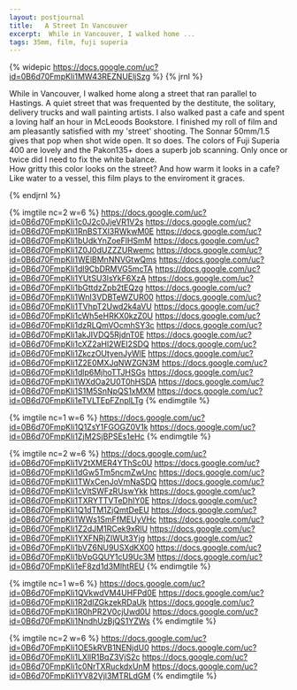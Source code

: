 ```yaml
---
layout: postjournal
title:   A Street In Vancouver
excerpt:  While in Vancouver, I walked home ...
tags: 35mm, film, fuji superia 
---
```


{% widepic  https://docs.google.com/uc?id=0B6d70FmpKIi1MW43REZNUEljSzg  %}
{% jrnl %}

 While in Vancouver, I walked home along a street that ran parallel to
  Hastings. A quiet street that was frequented by the destitute, the solitary,
  delivery trucks and wall painting artists. I also walked past a cafe and spent
  a loving half an hour in McLeoods Bookstore. I finished my roll of film and am
  pleasantly satisfied with my 'street' shooting. The Sonnar 50mm/1.5 gives that
  pop when shot wide open. It so does. The colors of Fuji Superia 400 are lovely
  and the Pakon135+ does a superb job scanning. Only once or twice did I need to
  fix the white balance.  <br/> How gritty this color looks on the street? And
  how warm it looks in a cafe? Like water to a vessel, this film plays to the
  enviroment it graces.  
  
  {% endjrnl %}

{% imgtile nc=2 w=6 %}
https://docs.google.com/uc?id=0B6d70FmpKIi1c0J2c0JjeVR1V2s https://docs.google.com/uc?id=0B6d70FmpKIi1RnBSTXl3RWkwM0E 
https://docs.google.com/uc?id=0B6d70FmpKIi1bUdkYnZoeFlHSmM https://docs.google.com/uc?id=0B6d70FmpKIi1Z0J0dUZZZURwemc 
https://docs.google.com/uc?id=0B6d70FmpKIi1WElBMnNNVGtwQms https://docs.google.com/uc?id=0B6d70FmpKIi1dl9CbDRMVG5mcTA 
https://docs.google.com/uc?id=0B6d70FmpKIi1YUtSU3lsYkF6XzA https://docs.google.com/uc?id=0B6d70FmpKIi1bGttdzZpb2tEQzg 
https://docs.google.com/uc?id=0B6d70FmpKIi1WnI3VDBTeWZUR00 https://docs.google.com/uc?id=0B6d70FmpKIi1TVhpT2Uwd2k4aVU 
https://docs.google.com/uc?id=0B6d70FmpKIi1cWh5eHRKX0kzZ0U https://docs.google.com/uc?id=0B6d70FmpKIi1dzRLQmVOcmhSY3c 
https://docs.google.com/uc?id=0B6d70FmpKIi1akJIVDQ5RjdnT0E https://docs.google.com/uc?id=0B6d70FmpKIi1cXZ2aHl2WEI2SDQ 
https://docs.google.com/uc?id=0B6d70FmpKIi1ZkczOUtyenJyWlE https://docs.google.com/uc?id=0B6d70FmpKIi1Z2E0MXJqNWZGN3M 
https://docs.google.com/uc?id=0B6d70FmpKIi1dlp6MjhoTTJHSGs https://docs.google.com/uc?id=0B6d70FmpKIi1WXdOa2U0T0hHSDA 
https://docs.google.com/uc?id=0B6d70FmpKIi1S1M5SnNpQS1xMXM https://docs.google.com/uc?id=0B6d70FmpKIi1eTVLTEpFZnplLTg 
{% endimgtile %}

{% imgtile nc=1 w=6 %}
https://docs.google.com/uc?id=0B6d70FmpKIi1Q1ZsY1FGOGZ0V1k https://docs.google.com/uc?id=0B6d70FmpKIi1ZjM2SjBPSEs1eHc 
{% endimgtile %}



{% imgtile nc=2 w=6 %}
https://docs.google.com/uc?id=0B6d70FmpKIi1V2tXMER4YThSc0U https://docs.google.com/uc?id=0B6d70FmpKIi1dGw5Tm5ncmZwUnc 
https://docs.google.com/uc?id=0B6d70FmpKIi1TWxCenJoVmNaSDQ https://docs.google.com/uc?id=0B6d70FmpKIi1cVltSWFzRUswYkk 
https://docs.google.com/uc?id=0B6d70FmpKIi1TXRYTTVTeDhIY0E https://docs.google.com/uc?id=0B6d70FmpKIi1Q1dTM1ZjQmtDeEU 
https://docs.google.com/uc?id=0B6d70FmpKIi1WWs1SmFfMEUyVHc https://docs.google.com/uc?id=0B6d70FmpKIi1Z2dJM1RCek9xRlU 
https://docs.google.com/uc?id=0B6d70FmpKIi1YXFNRjZIWUt3Yjg https://docs.google.com/uc?id=0B6d70FmpKIi1bVZ6NU9USXdKX00 
https://docs.google.com/uc?id=0B6d70FmpKIi1bVpGQUY1cU9Uc3M https://docs.google.com/uc?id=0B6d70FmpKIi1eF8zd1d3MlhtREU 
{% endimgtile %}

{% imgtile nc=1 w=6 %}
https://docs.google.com/uc?id=0B6d70FmpKIi1QVkwdVM4UHFPd0E https://docs.google.com/uc?id=0B6d70FmpKIi1R2dlZGkzekRDaUk 
https://docs.google.com/uc?id=0B6d70FmpKIi1R0hPR2V0cjUwd0U https://docs.google.com/uc?id=0B6d70FmpKIi1NndhUzBjQS1YZWs 
{% endimgtile %}


{% imgtile nc=2 w=6 %}
https://docs.google.com/uc?id=0B6d70FmpKIi1OE5kRVB1NENjdU0 https://docs.google.com/uc?id=0B6d70FmpKIi1LXllR1BqZ3VjS2c 
https://docs.google.com/uc?id=0B6d70FmpKIi1c0NrTXRuckdxUnM https://docs.google.com/uc?id=0B6d70FmpKIi1YV82Vjl3MTRLdGM 
{% endimgtile %}
